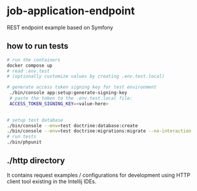 # job-application-endpoint
REST endpoint example based on Symfony

## how to run tests

```bash 
# run the containers
docker compose up
# read .env.test
# (optionally customize values by creating .env.test.local)

# generate access token signing key for test environment
 ./bin/console app:setup:generate-signing-key
 # paste the token to the .env.test.local file:
 ACCESS_TOKEN_SIGNING_KEY=<value-here>
 

# setup test database
./bin/console --env=test doctrine:database:create
./bin/console --env=test doctrine:migrations:migrate --no-interaction
# run tests
./bin/phpunit
```

## ./http directory

It contains request examples / configurations for development using
HTTP client tool existing in the Intellij IDEs.